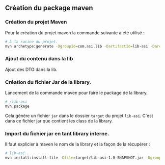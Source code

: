## Création du package maven

### Création du projet Maven

Pour la création du projet maven la commande suivante à été utilisé : 

```bash
# À la racine du projet.
mvn archetype:generate -DgroupId=com.asi.lib -DartifactId=lib-asi -DarchetypeArtifactId=maven-archetype-quickstart -DarchetypeVersion=1.4 -DinteractiveMode=false
```

### Ajout du contenu dans la lib

Ajout des DTO dans la lib.

### Création du fichier Jar de la library.

Lancement de la commande maven pour faire le package de la library.

```bash
# /lib-asi
mvn package
```

Cela génère un fichier `jar` dans le dossier `target` du projet `lib-asi`.
C'est dans ce fichier jar que contient les class de la library.

### Import du fichier jar en tant library interne.

Il faut explicier à maven le nom de la library et la façon de la récupérer : 

```bash
# lib-asi
mvn install:install-file -Dfile=target/lib-asi-1.0-SNAPSHOT.jar -DgroupId=com.asi.lib -DartifactId=lib-asi -Dversion=1.0-SNAPSHOT -Dpackaging=jar
```